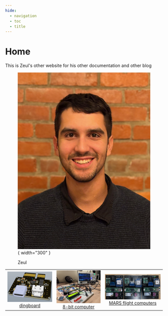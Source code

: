```yaml
---
hide:
  - navigation
  - toc
  - title
---
```

# Home

This is Zeul's other website for his other documentation and other blog

<figure markdown="span">

  ![alt text](img/IMG_0629.jpg){ width="300" }
  <figcaption>Zeul</figcaption>

</figure>




<div style="text-align: center;">

<style>
/* Disable background highlight on hover */
table tr:hover, table td:hover {
  background-color: transparent !important;
}

/* Prevent text selection when hovering */
table, table * {
  user-select: none;
}
</style>
<table style="margin: 0 auto;">
  <tr>
    <td align="center">
      <img src="avionics/modules/power/0.0.1/powerdec1.png" width="300" /><br>
      <a href="avionics/">dingboard</a>
    </td>
    <td align="center">
      <img src="img/comp.jpg" width="300" /><br>
      <a href="https://zeul.ca/projects/archive/template.php?day=7&month=6&year=2024&title=6502_8_bit_computer">8-bit computer</a>
    </td>
    <td align="center">
      <img src="img/marscomp.jpg" width="400" /><br>
      <a href="https://marstmu.com/">MARS flight computers</a>
    </td>
  </tr>
</table>

</div>
